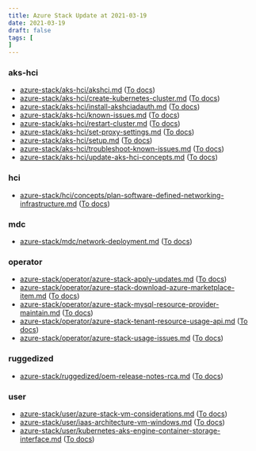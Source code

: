 ```yaml
---
title: Azure Stack Update at 2021-03-19
date: 2021-03-19
draft: false
tags: [
]
---
```


### aks-hci
- [azure-stack/aks-hci/akshci.md](https://github.com/MicrosoftDocs/azure-stack-docs/compare/0a651f5..0bc1ff0#diff-cd1a56a03e648223e23ddc0ae62e5c841d6d149dd53238f6059d131558ffefc4) ([To docs](https://docs.microsoft.com/en-us/azure-stack/aks-hci/akshci?WT.mc_id=AZ-MVP-5003408))
- [azure-stack/aks-hci/create-kubernetes-cluster.md](https://github.com/MicrosoftDocs/azure-stack-docs/compare/0a651f5..0bc1ff0#diff-0df5e60c977e0c8ce0e5378668e5ad333b7181707187b40e8a54a48f3d26802d) ([To docs](https://docs.microsoft.com/en-us/azure-stack/aks-hci/create-kubernetes-cluster?WT.mc_id=AZ-MVP-5003408))
- [azure-stack/aks-hci/install-akshciadauth.md](https://github.com/MicrosoftDocs/azure-stack-docs/compare/0a651f5..0bc1ff0#diff-88c5dd3ddbb833d156268451bcb99b06f2aa660957a1f69c02c89a48459a9c7f) ([To docs](https://docs.microsoft.com/en-us/azure-stack/aks-hci/install-akshciadauth?WT.mc_id=AZ-MVP-5003408))
- [azure-stack/aks-hci/known-issues.md](https://github.com/MicrosoftDocs/azure-stack-docs/compare/0a651f5..0bc1ff0#diff-e00b956cb45bb3826604a92a9bbd59978c16d6e6f01b2f9afe9da0fb9441d5d6) ([To docs](https://docs.microsoft.com/en-us/azure-stack/aks-hci/known-issues?WT.mc_id=AZ-MVP-5003408))
- [azure-stack/aks-hci/restart-cluster.md](https://github.com/MicrosoftDocs/azure-stack-docs/compare/0a651f5..0bc1ff0#diff-d009480ead746aab6f5fa78d8459f709ee9a020b6411794500d821f2608bb343) ([To docs](https://docs.microsoft.com/en-us/azure-stack/aks-hci/restart-cluster?WT.mc_id=AZ-MVP-5003408))
- [azure-stack/aks-hci/set-proxy-settings.md](https://github.com/MicrosoftDocs/azure-stack-docs/compare/0a651f5..0bc1ff0#diff-f652fcb2d22b99053253d6c7769ad099e276f63d06e151aae4e9700d90d91ad9) ([To docs](https://docs.microsoft.com/en-us/azure-stack/aks-hci/set-proxy-settings?WT.mc_id=AZ-MVP-5003408))
- [azure-stack/aks-hci/setup.md](https://github.com/MicrosoftDocs/azure-stack-docs/compare/0a651f5..0bc1ff0#diff-13a99e57de471487c039a05963b12d183009416cc62ef6d7c9584276500b6825) ([To docs](https://docs.microsoft.com/en-us/azure-stack/aks-hci/setup?WT.mc_id=AZ-MVP-5003408))
- [azure-stack/aks-hci/troubleshoot-known-issues.md](https://github.com/MicrosoftDocs/azure-stack-docs/compare/0a651f5..0bc1ff0#diff-f0ce419f8ee04f45befd0d7496aa5d1a6b65a2ed7f843d181ad4727969683372) ([To docs](https://docs.microsoft.com/en-us/azure-stack/aks-hci/troubleshoot-known-issues?WT.mc_id=AZ-MVP-5003408))
- [azure-stack/aks-hci/update-aks-hci-concepts.md](https://github.com/MicrosoftDocs/azure-stack-docs/compare/0a651f5..0bc1ff0#diff-4e3b0fdddcc12720a619505ffa92d50ca3eac8351c542dc1af1e2fcf592a8e31) ([To docs](https://docs.microsoft.com/en-us/azure-stack/aks-hci/update-aks-hci-concepts?WT.mc_id=AZ-MVP-5003408))
    
### hci
- [azure-stack/hci/concepts/plan-software-defined-networking-infrastructure.md](https://github.com/MicrosoftDocs/azure-stack-docs/compare/0a651f5..0bc1ff0#diff-bad16f21dc0c18dcd1a3827aefb839efd45721208845225b8fc9d0a98e672815) ([To docs](https://docs.microsoft.com/en-us/azure-stack/hci/concepts/plan-software-defined-networking-infrastructure?WT.mc_id=AZ-MVP-5003408))
    
### mdc
- [azure-stack/mdc/network-deployment.md](https://github.com/MicrosoftDocs/azure-stack-docs/compare/0a651f5..0bc1ff0#diff-27fdfa007e2bb41b073dac23694e6e029b7a42f005bffb908164431cfce11248) ([To docs](https://docs.microsoft.com/en-us/azure-stack/mdc/network-deployment?WT.mc_id=AZ-MVP-5003408))
    
### operator
- [azure-stack/operator/azure-stack-apply-updates.md](https://github.com/MicrosoftDocs/azure-stack-docs/compare/0a651f5..0bc1ff0#diff-dd17cdf098fb372aba90d6d39acdddaa1bd698519f79b8ee8d66de6a1ae624ce) ([To docs](https://docs.microsoft.com/en-us/azure-stack/operator/azure-stack-apply-updates?WT.mc_id=AZ-MVP-5003408))
- [azure-stack/operator/azure-stack-download-azure-marketplace-item.md](https://github.com/MicrosoftDocs/azure-stack-docs/compare/0a651f5..0bc1ff0#diff-f7e1f470eae34ab0f257bda01f005cd5843ed6e6556031270d35bfc5a997f22b) ([To docs](https://docs.microsoft.com/en-us/azure-stack/operator/azure-stack-download-azure-marketplace-item?WT.mc_id=AZ-MVP-5003408))
- [azure-stack/operator/azure-stack-mysql-resource-provider-maintain.md](https://github.com/MicrosoftDocs/azure-stack-docs/compare/0a651f5..0bc1ff0#diff-f4e3c41fdc438469b3ef4aac859231ef9b163ea794f6282d2f2b42f5bce194cf) ([To docs](https://docs.microsoft.com/en-us/azure-stack/operator/azure-stack-mysql-resource-provider-maintain?WT.mc_id=AZ-MVP-5003408))
- [azure-stack/operator/azure-stack-tenant-resource-usage-api.md](https://github.com/MicrosoftDocs/azure-stack-docs/compare/0a651f5..0bc1ff0#diff-832bb606bf5f54145860c5c598469e532b1ed869a78fab9556fb4ccf98f7bde7) ([To docs](https://docs.microsoft.com/en-us/azure-stack/operator/azure-stack-tenant-resource-usage-api?WT.mc_id=AZ-MVP-5003408))
- [azure-stack/operator/azure-stack-usage-issues.md](https://github.com/MicrosoftDocs/azure-stack-docs/compare/0a651f5..0bc1ff0#diff-d9087030a2d6887c9fe536a33e4559597b58b80f6cc4242f71399e83a8f9cf62) ([To docs](https://docs.microsoft.com/en-us/azure-stack/operator/azure-stack-usage-issues?WT.mc_id=AZ-MVP-5003408))
    
### ruggedized
- [azure-stack/ruggedized/oem-release-notes-rca.md](https://github.com/MicrosoftDocs/azure-stack-docs/compare/0a651f5..0bc1ff0#diff-0d19efa525ef710669d9ecd22e7f0be761699cff2b83fdafe3ed55dacd3bfc88) ([To docs](https://docs.microsoft.com/en-us/azure-stack/ruggedized/oem-release-notes-rca?WT.mc_id=AZ-MVP-5003408))
    
### user
- [azure-stack/user/azure-stack-vm-considerations.md](https://github.com/MicrosoftDocs/azure-stack-docs/compare/0a651f5..0bc1ff0#diff-b71ecefa5e5e103c3de2e40e0a5236fb6fe3a1fc4376143531647d0817220e07) ([To docs](https://docs.microsoft.com/en-us/azure-stack/user/azure-stack-vm-considerations?WT.mc_id=AZ-MVP-5003408))
- [azure-stack/user/iaas-architecture-vm-windows.md](https://github.com/MicrosoftDocs/azure-stack-docs/compare/0a651f5..0bc1ff0#diff-7df61ff5d97fd23841d27519b67ec3c9b9011397ea932e6db9b36881770c4e9f) ([To docs](https://docs.microsoft.com/en-us/azure-stack/user/iaas-architecture-vm-windows?WT.mc_id=AZ-MVP-5003408))
- [azure-stack/user/kubernetes-aks-engine-container-storage-interface.md](https://github.com/MicrosoftDocs/azure-stack-docs/compare/0a651f5..0bc1ff0#diff-2318be0df10b8157833236c2386eaf1ec42fd8fcfa8b0a8b789958260636b065) ([To docs](https://docs.microsoft.com/en-us/azure-stack/user/kubernetes-aks-engine-container-storage-interface?WT.mc_id=AZ-MVP-5003408))
    
